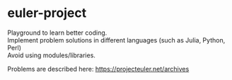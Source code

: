 # euler-project
Playground to learn better coding. </br>
Implement problem solutions in different languages (such as Julia, Python, Perl) </br>
Avoid using modules/libraries. </br>

Problems are described here:
https://projecteuler.net/archives
